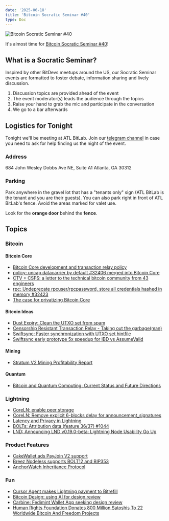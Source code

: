 ```yaml
---
date: '2025-06-18'
title: 'Bitcoin Socratic Seminar #40'
type: Doc
---
```


![Bitcoin Socratic Seminar #40](/bitcoin-socratic-seminar-40.jpg)

It's almost time for <a href="https://www.meetup.com/atlantabitdevs/">Bitcoin Socratic Seminar #40</a>!

## What is a Socratic Seminar?

Inspired by other BitDevs meetups around the US, our Socratic Seminar events are formatted to foster debate, information sharing and lively discussion.

1. Discussion topics are provided ahead of the event
2. The event moderator(s) leads the audience through the topics
3. Raise your hand to grab the mic and participate in the conversation
4. We go to a bar afterwards

## Logistics for Tonight

Tonight we'll be meeting at ATL BitLab. Join our <a href="https://atlantabitdevs.org/telegram/" target="_blank">telegram channel</a> in case you need to ask for help finding us the night of the event.

### Address

684 John Wesley Dobbs Ave NE,
Suite A1
Atlanta, GA 30312

### Parking

Park anywhere in the gravel lot that has a "tenants only" sign (ATL BitLab is the tenant and you are their guests). You can also park right in front of ATL BitLab's fence. Avoid the areas marked for valet use.

Look for the **orange door** behind the **fence**.

## Topics

### Bitcoin

#### Bitcoin Core

- [Bitcoin Core development and transaction relay policy](https://bitcoincore.org/en/2025/06/06/relay-statement/)
- [policy: uncap datacarrier by default #32406 merged into Bitcoin Core](https://github.com/bitcoin/bitcoin/pull/32406)
- [CTV + CSFS: a letter to the technical bitcoin community from 43 engineers](https://x.com/jamesob/status/1932030765618848161)
- [rpc: Undeprecate rpcuser/rpcpassword, store all credentials hashed in memory #32423](https://github.com/bitcoin/bitcoin/pull/32423)
- [The case for privatizing Bitcoin Core](https://groups.google.com/g/bitcoindev/c/43yjt8MXMvo)

#### Bitcoin Ideas

- [Dust Expiry: Clean the UTXO set from spam](https://delvingbitcoin.org/t/dust-expiry-clean-the-utxo-set-from-spam/1707/8)
- [Censorship Resistant Transaction Relay - Taking out the garbage(man)](https://groups.google.com/g/bitcoindev/c/bmV1QwYEN4k)
- [Swiftsync: Faster synchronization with UTXO set hintfile](https://gist.github.com/RubenSomsen/a61a37d14182ccd78760e477c78133cd)
- [Swiftsync early prototype 5x speedup for IBD vs AssumeValid](https://delvingbitcoin.org/t/swiftsync-speeding-up-ibd-with-pre-generated-hints-poc/1562/2)

#### Mining
- [Stratum V2 Mining Profitability Report](https://x.com/StratumV2/status/1933192464896069721)

#### Quantum
- [Bitcoin and Quantum Computing: Current Status and Future Directions](https://chaincode.com/bitcoin-post-quantum.pdf)

### Lightning

- [CoreLN: enable peer storage](https://github.com/ElementsProject/lightning/pull/8140)
- [CoreLN: Remove explicit 6-blocks delay for announcement_signatures](https://github.com/lightning/bolts/pull/1215)
- [Latency and Privacy in Lightning](https://delvingbitcoin.org/t/latency-and-privacy-in-lightning/1723)
- [BOLTs: Attribution data (feature 36/37) #1044](https://github.com/lightning/bolts/pull/1044)
- [LND: Announcing LND v0.19.0-beta: Lightning Node Usability Go Up](https://lightning.engineering/posts/2025-6-3-lnd-0.19-launch/)

### Product Features
- [CakeWallet ads PayJoin V2 support](https://x.com/cakewallet/status/1924594310202155069)
- [Breez Nodeless supports BOLT12 and BIP353](https://x.com/Breez_Tech/status/1925190330426499554)
- [AnchorWatch Inheritance Protocol](https://x.com/AnchorWatch/status/1935034851268157751)

### Fun

- [Cursor Agent makes Lightning payment to Bitrefill](https://x.com/bitrefill/status/1928062113248903260)
- [Bitcoin Design: using AI for design review](https://github.com/BitcoinDesign/Guide/issues/1161)
- [Carbine: Fedimint Wallet App seeking design review](https://github.com/fedimint/fedimint-app)
- [Human Rights Foundation Donates 800 Million Satoshis To 22 Worldwide Bitcoin And Freedom Projects](https://bitcoinmagazine.com/news/human-rights-foundation-donates-800-million-satoshis-to-22-worldwide-bitcoin-and-freedom-projects)
